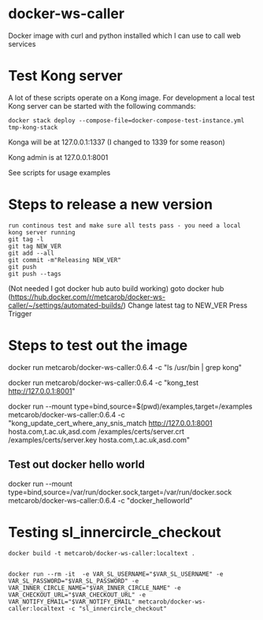# docker-ws-caller
Docker image with curl and python installed which I can use to call web services

# Test Kong server

A lot of these scripts operate on a Kong image. For development a local test Kong server can be started with the following commands:

```
docker stack deploy --compose-file=docker-compose-test-instance.yml tmp-kong-stack
```

Konga will be at
127.0.0.1:1337
(I changed to 1339 for some reason)

Kong admin is at
127.0.0.1:8001

See scripts for usage examples


# Steps to release a new version

```
run continous test and make sure all tests pass - you need a local kong server running
git tag -l
git tag NEW_VER
git add --all
git commit -m"Releasing NEW_VER"
git push
git push --tags
```

(Not needed I got docker hub auto build working)
goto docker hub (https://hub.docker.com/r/metcarob/docker-ws-caller/~/settings/automated-builds/)
Change latest tag to NEW_VER
Press Trigger


# Steps to test out the image

docker run metcarob/docker-ws-caller:0.6.4 -c "ls /usr/bin | grep kong"

docker run metcarob/docker-ws-caller:0.6.4 -c "kong_test http://127.0.0.1:8001"

docker run --mount type=bind,source=$(pwd)/examples,target=/examples metcarob/docker-ws-caller:0.6.4 -c "kong_update_cert_where_any_snis_match http://127.0.0.1:8001 hosta.com,t.ac.uk,asd.com /examples/certs/server.crt /examples/certs/server.key hosta.com,t.ac.uk,asd.com"

## Test out docker hello world

docker run --mount type=bind,source=/var/run/docker.sock,target=/var/run/docker.sock metcarob/docker-ws-caller:0.6.4 -c "docker_helloworld"


# Testing sl_innercircle_checkout

```
docker build -t metcarob/docker-ws-caller:localtext .


docker run --rm -it  -e VAR_SL_USERNAME="$VAR_SL_USERNAME" -e VAR_SL_PASSWORD="$VAR_SL_PASSWORD" -e VAR_INNER_CIRCLE_NAME="$VAR_INNER_CIRCLE_NAME" -e VAR_CHECKOUT_URL="$VAR_CHECKOUT_URL" -e VAR_NOTIFY_EMAIL="$VAR_NOTIFY_EMAIL" metcarob/docker-ws-caller:localtext -c "sl_innercircle_checkout"
```
